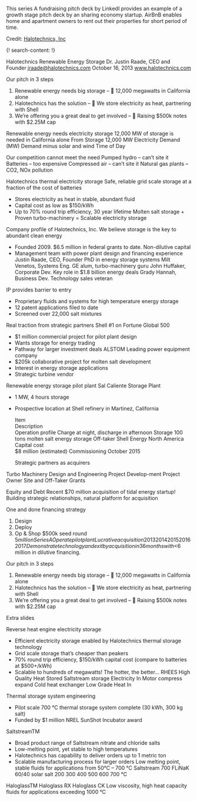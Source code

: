 
This series A fundraising pitch deck by LinkedI provides an example of a growth stage pitch deck by an sharing economy startup. AirBnB enables home and apartment owners to rent out their properties for short period of time.

Credit: [Halotechnics, Inc](http://www.halotechnics.com/)



{! search-content: !}

Halotechnics Renewable Energy Storage 
Dr. Justin Raade, CEO and Founder
jraade@halotechnics.com
October 16, 2013
www.halotechnics.com

Our pitch in 3 steps
1. Renewable energy needs big storage – 	12,000 megawatts in California alone
2. Halotechnics has the solution – 	We store electricity as heat, partnering with Shell
3. We’re offering you a great deal to get involved – 	Raising $500k notes with $2.25M cap

Renewable energy needs electricity storage
12,000 MW of storage is needed in California alone
From Storage
12,000 MW
Electricity Demand (MW)
Demand minus solar and wind
Time of Day

Our competition cannot meet the need
Pumped hydro – can’t site it
Batteries – too expensive
Compressed air – can’t site it
Natural gas plants – CO2, NOx pollution 

Halotechnics thermal electricity storage
Safe, reliable grid scale storage at a fraction of the cost of batteries
* Stores electricity as heat in stable, abundant fluid
* Capital cost as low as $150/kWh
* Up to 70% round trip efficiency, 30 year lifetime
Molten salt storage + Proven turbo-machinery = Scalable electricity storage

Company profile of Halotechnics, Inc.
We believe storage is the key to abundant clean energy
* Founded 2009. $6.5 million in federal grants to date. Non-dilutive capital
* Management team with power plant design and financing experience
Justin Raade, CEO, Founder
PhD in energy storage systems
Milt Venetos, Systems Eng.
GE alum, turbo-machinery guru
John Huffaker, Corporate Dev.
Key role in $1.8 billion energy deals
Grady Hannah, Business Dev. 
Technology sales veteran

IP provides barrier to entry
* Proprietary fluids and systems for high temperature energy storage
* 12 patent applications filed to date
* Screened over 22,000 salt mixtures

Real traction from strategic partners
Shell
#1 on Fortune Global 500
* $1 million commercial project for pilot plant design
* Wants storage for energy trading
* Pathway for larger investment deals
ALSTOM
Leading power equipment company
* $205k collaborative project for molten salt development
* Interest in energy storage applications
* Strategic turbine vendor

Renewable energy storage pilot plant
Sal Caliente Storage Plant
* 1 MW, 4 hours storage
* Prospective location at Shell refinery in Martinez, California

  Item  
  Description  
  Operation profile
  Charge at night, discharge in afternoon
  Storage
  100 tons molten salt energy storage
  Off-taker
  Shell Energy North America
  Capital cost  
  $8 million (estimated)
  Commissioning
  October 2015

  Strategic partners as acquirers
  
 Turbo
Machinery
Design and Engineering
Project Develop-ment
Project Owner
Site and Off-Taker
Grants

Equity and Debt
Recent $70 million acquisition of tidal energy startup!
Building strategic relationships, natural platform for acquisition

One and done financing strategy
1. Design
2. Deploy
3. Op & Shop
$500k seed round
$5 million Series A
Operate pilot plant
Lucrative acquisition
2013
2014
2015
2016
2017
Demonstrate technology and exit by acquisition in 36 months with <$6 million in dilutive financing.

Our pitch in 3 steps
1. Renewable energy needs big storage – 	12,000 megawatts in California alone
2. Halotechnics has the solution – 	We store electricity as heat, partnering with Shell
3. We’re offering you a great deal to get involved – 	Raising $500k notes with $2.25M cap


Extra slides


Reverse heat engine electricity storage
* Efficient electricity storage enabled by Halotechnics thermal storage technology
* Grid scale storage that’s cheaper than peakers
* 70% round trip efficiency, $150/kWh capital cost (compare to batteries at $500+/kWh)
* Scalable to hundreds of megawatts!
The hotter, the better…
RHEES
High Quality Heat Stored
Saltstream storage
Electricity In
Motor
compress
expand
Cold heat exchanger
Low Grade Heat In

Thermal storage system engineering
* Pilot scale 700 °C thermal storage system complete (30 kWh, 300 kg salt)
* Funded by $1 million NREL SunShot Incubator award

SaltstreamTM
* Broad product range of Saltstream nitrate and chloride salts
* Low-melting point, yet stable to  high temperatures 
* Halotechnics has capability to deliver orders up to 1 metric ton
* Scalable manufacturing process for larger orders
Low melting point, stable fluids for applications from 50°C – 700 °C
Saltstream 700
FLiNaK
60/40 solar salt
200
300
400
500
600
700 °C

HaloglassTM
Haloglass RX
Haloglass CK
Low viscosity, high heat capacity fluids for applications exceeding 1000 °C
